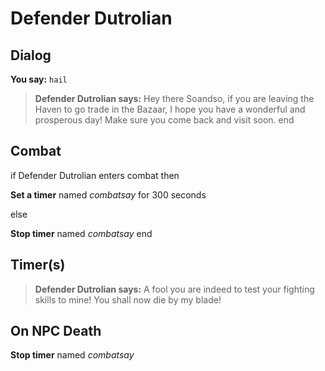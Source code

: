 # Defender Dutrolian
## Dialog

**You say:** `hail`



>**Defender Dutrolian says:** Hey there Soandso, if you are leaving the Haven to go trade in the Bazaar, I hope you have a wonderful and prosperous day! Make sure you come back and visit soon.
end

## Combat

if Defender Dutrolian enters combat  then


**Set a timer** named *combatsay* for 300 seconds

else


**Stop timer** named *combatsay*
end

## Timer(s)

>**Defender Dutrolian says:** A fool you are indeed to test your fighting skills to mine!  You shall now die by my blade!
## On NPC Death

**Stop timer** named *combatsay*